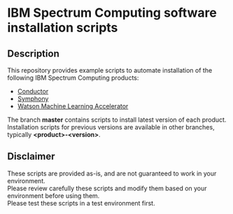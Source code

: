 # IBM Spectrum Computing software installation scripts

## Description
This repository provides example scripts to automate installation of the following IBM Spectrum Computing products:
* [Conductor](conductor)
* [Symphony](symphony)
* [Watson Machine Learning Accelerator](wmla)
  
The branch __master__ contains scripts to install latest version of each product.  
Installation scripts for previous versions are available in other branches, typically __\<product\>-\<version\>__.  

## Disclaimer
These scripts are provided as-is, and are not guaranteed to work in your environment.  
Please review carefully these scripts and modify them based on your environment before using them.  
Please test these scripts in a test environment first.  
